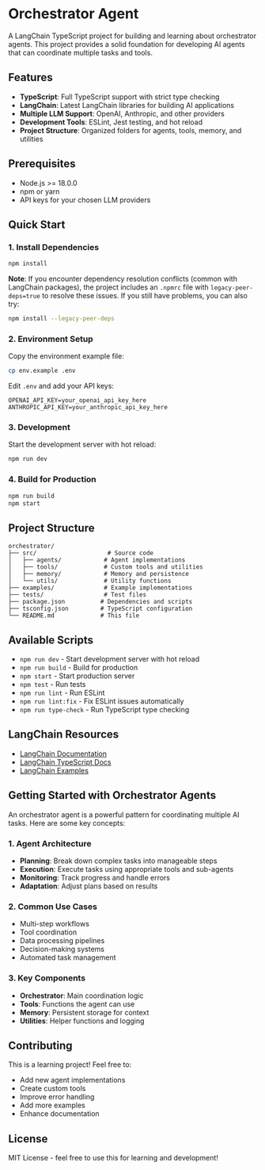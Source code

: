 # Orchestrator Agent

A LangChain TypeScript project for building and learning about orchestrator agents. This project provides a solid foundation for developing AI agents that can coordinate multiple tasks and tools.

## Features

- **TypeScript**: Full TypeScript support with strict type checking
- **LangChain**: Latest LangChain libraries for building AI applications
- **Multiple LLM Support**: OpenAI, Anthropic, and other providers
- **Development Tools**: ESLint, Jest testing, and hot reload
- **Project Structure**: Organized folders for agents, tools, memory, and utilities

## Prerequisites

- Node.js >= 18.0.0
- npm or yarn
- API keys for your chosen LLM providers

## Quick Start

### 1. Install Dependencies

```bash
npm install
```

**Note**: If you encounter dependency resolution conflicts (common with LangChain packages), the project includes an `.npmrc` file with `legacy-peer-deps=true` to resolve these issues. If you still have problems, you can also try:

```bash
npm install --legacy-peer-deps
```

### 2. Environment Setup

Copy the environment example file:

```bash
cp env.example .env
```

Edit `.env` and add your API keys:

```env
OPENAI_API_KEY=your_openai_api_key_here
ANTHROPIC_API_KEY=your_anthropic_api_key_here
```

### 3. Development

Start the development server with hot reload:

```bash
npm run dev
```

### 4. Build for Production

```bash
npm run build
npm start
```

## Project Structure

```
orchestrator/
├── src/                    # Source code
│   ├── agents/            # Agent implementations
│   ├── tools/             # Custom tools and utilities
│   ├── memory/            # Memory and persistence
│   └── utils/             # Utility functions
├── examples/              # Example implementations
├── tests/                 # Test files
├── package.json          # Dependencies and scripts
├── tsconfig.json         # TypeScript configuration
└── README.md             # This file
```

## Available Scripts

- `npm run dev` - Start development server with hot reload
- `npm run build` - Build for production
- `npm start` - Start production server
- `npm test` - Run tests
- `npm run lint` - Run ESLint
- `npm run lint:fix` - Fix ESLint issues automatically
- `npm run type-check` - Run TypeScript type checking

## LangChain Resources

- [LangChain Documentation](https://docs.langchain.com/)
- [LangChain TypeScript Docs](https://js.langchain.com/)
- [LangChain Examples](https://github.com/langchain-ai/langchainjs/tree/main/examples)

## Getting Started with Orchestrator Agents

An orchestrator agent is a powerful pattern for coordinating multiple AI tasks. Here are some key concepts:

### 1. Agent Architecture
- **Planning**: Break down complex tasks into manageable steps
- **Execution**: Execute tasks using appropriate tools and sub-agents
- **Monitoring**: Track progress and handle errors
- **Adaptation**: Adjust plans based on results

### 2. Common Use Cases
- Multi-step workflows
- Tool coordination
- Data processing pipelines
- Decision-making systems
- Automated task management

### 3. Key Components
- **Orchestrator**: Main coordination logic
- **Tools**: Functions the agent can use
- **Memory**: Persistent storage for context
- **Utilities**: Helper functions and logging

## Contributing

This is a learning project! Feel free to:
- Add new agent implementations
- Create custom tools
- Improve error handling
- Add more examples
- Enhance documentation

## License

MIT License - feel free to use this for learning and development! 